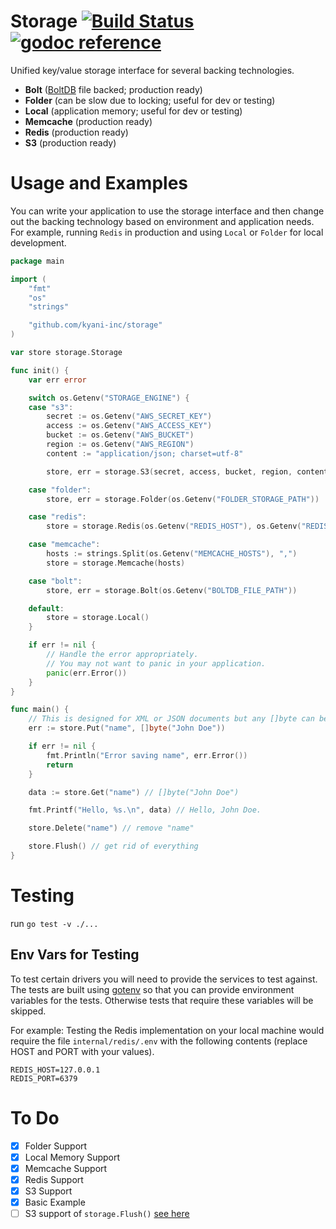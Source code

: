 # Storage [![Build Status](https://travis-ci.org/kyani-inc/storage.svg)](https://travis-ci.org/kyani-inc/storage)&nbsp;[![godoc reference](https://godoc.org/github.com/kyani-inc/storage?status.png)](https://godoc.org/github.com/kyani-inc/storage)

Unified key/value storage interface for several backing technologies.

- **Bolt** ([BoltDB](https://github.com/boltdb/bolt) file backed; production ready)
- **Folder** (can be slow due to locking; useful for dev or testing)
- **Local** (application memory; useful for dev or testing)
- **Memcache** (production ready)
- **Redis** (production ready)
- **S3** (production ready)

# Usage and Examples

You can write your application to use the storage interface and then change out the backing technology based on 
environment and application needs. For example, running `Redis` in production and using `Local` or `Folder` for 
local development.

```go
package main

import (
	"fmt"
	"os"
	"strings"

	"github.com/kyani-inc/storage"
)

var store storage.Storage

func init() {
	var err error

	switch os.Getenv("STORAGE_ENGINE") {
	case "s3":
		secret := os.Getenv("AWS_SECRET_KEY")
		access := os.Getenv("AWS_ACCESS_KEY")
		bucket := os.Getenv("AWS_BUCKET")
		region := os.Getenv("AWS_REGION")
		content := "application/json; charset=utf-8"

		store, err = storage.S3(secret, access, bucket, region, content)

	case "folder":
		store, err = storage.Folder(os.Getenv("FOLDER_STORAGE_PATH"))

	case "redis":
		store = storage.Redis(os.Getenv("REDIS_HOST"), os.Getenv("REDIS_PORT"))

	case "memcache":
		hosts := strings.Split(os.Getenv("MEMCACHE_HOSTS"), ",")
		store = storage.Memcache(hosts)

	case "bolt":
		store, err = storage.Bolt(os.Getenv("BOLTDB_FILE_PATH"))

	default:
		store = storage.Local()
	}

	if err != nil {
		// Handle the error appropriately.
		// You may not want to panic in your application.
		panic(err.Error())
	}
}

func main() {
	// This is designed for XML or JSON documents but any []byte can be used.
	err := store.Put("name", []byte("John Doe"))

	if err != nil {
		fmt.Println("Error saving name", err.Error())
		return
	}

	data := store.Get("name") // []byte("John Doe")

	fmt.Printf("Hello, %s.\n", data) // Hello, John Doe.

	store.Delete("name") // remove "name"

	store.Flush() // get rid of everything
}
```

# Testing

run `go test -v ./...`

## Env Vars for Testing

To test certain drivers you will need to provide the services to test against. The tests are built using 
[gotenv](https://github.com/subosito/gotenv) so that you can provide environment variables for the tests.
Otherwise tests that require these variables will be skipped.

For example: Testing the Redis implementation on your local machine would require the file `internal/redis/.env` with the following
contents (replace HOST and PORT with your values).

```
REDIS_HOST=127.0.0.1
REDIS_PORT=6379
```

# To Do

- [x] Folder Support
- [x] Local Memory Support
- [x] Memcache Support
- [x] Redis Support
- [x] S3 Support
- [x] Basic Example
- [ ] S3 support of `storage.Flush()` [see here](s3/s3.go#L68)
